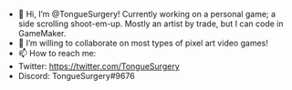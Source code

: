 - 👋 Hi, I’m @TongueSurgery!
Currently working on a personal game; a side scrolling shoot-em-up.
Mostly an artist by trade, but I can code in GameMaker.
- 💞️ I’m willing to collaborate on most types of pixel art video games!
- 📫 How to reach me:
-   Twitter: https://twitter.com/TongueSurgery
-   Discord: TongueSurgery#9676

<!---
TongueSurgery/TongueSurgery is a ✨ special ✨ repository because its `README.md` (this file) appears on your GitHub profile.
You can click the Preview link to take a look at your changes.
--->
